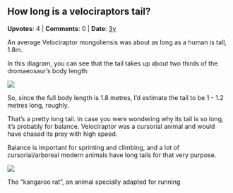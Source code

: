 ## How long is a velociraptors tail?
    
**Upvotes**: 4 | **Comments**: 0 | **Date**: [3y](https://www.quora.com/How-long-is-a-velociraptors-tail/answer/Gary-Meaney)

An average Velociraptor mongoliensis was about as long as a human is tall, 1.8m.

In this diagram, you can see that the tail takes up about two thirds of the dromaeosaur’s body length:

![](https://qph.fs.quoracdn.net/main-qimg-fcb049f87a81ec78cbdc5a4a815838b5-pjlq)

So, since the full body length is 1.8 metres, I’d estimate the tail to be 1 - 1.2 metres long, roughly.

That’s a pretty long tail. In case you were wondering why its tail is so long, it’s probably for balance. Velociraptor was a cursorial animal and would have chased its prey with high speed.

Balance is important for sprinting and climbing, and a lot of cursorial/arboreal modern animals have long tails for that very purpose.

![](https://qph.fs.quoracdn.net/main-qimg-97d6c1aac10a99ac7a149e7da23984c0-lq)

The “kangaroo rat”, an animal specially adapted for running

